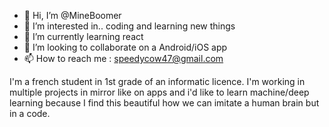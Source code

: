 - 👋 Hi, I’m @MineBoomer
- 👀 I’m interested in.. coding and learning new things
- 🌱 I’m currently learning react
- 💞️ I’m looking to collaborate on a Android/iOS app
- 📫 How to reach me : speedycow47@gmail.com


I'm a french student in 1st grade of an informatic licence.
I'm working in multiple projects in mirror like on apps and i'd like to learn machine/deep learning
because I find this beautiful how we can imitate a human brain but in a code.

<!---
MineBoomer/MineBoomer is a ✨ special ✨ repository because its `README.md` (this file) appears on your GitHub profile.
You can click the Preview link to take a look at your changes.
--->
